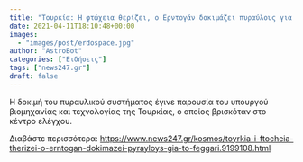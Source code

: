 ```yaml
---
title: "Τουρκία: Η φτώχεια θερίζει, ο Ερντογάν δοκιμάζει πυραύλους για το φεγγάρι"
date: 2021-04-11T18:10:48+00:00
images:
  - "images/post/erdospace.jpg"
author: "AstroBot"
categories: ["Ειδήσεις"]
tags: ["news247.gr"]
draft: false
---
```


Η δοκιμή του πυραυλικού συστήματος έγινε παρουσία του υπουργού βιομηχανίας και τεχνολογίας της Τουρκίας, ο οποίος βρισκόταν στο κέντρο ελέγχου.

Διαβάστε περισσότερα: https://www.news247.gr/kosmos/toyrkia-i-ftocheia-therizei-o-erntogan-dokimazei-pyrayloys-gia-to-feggari.9199108.html

